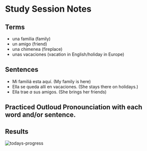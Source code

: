 # Study Session Notes

## Terms 
* una familia (family)
* un amigo (friend)
* una chimenea (fireplace)
* unas vacaciones (vacation in English/holiday in Europe) 

## Sentences 
* Mi familiá esta aquí. (My family is here) 
* Ella se queda allí en vacaciones. (She stays there on holidays.) 
* Ella trae _a_ sus amigos.  (She brings her friends)

## Practiced Outloud Pronounciation with each word and/or sentence.

## Results 

![todays-progress](https://github.com/EO4wellness/T-I-L/blob/main/polyglot/espa%C3%B1ol/images/2020-12-25-mondly.png)

